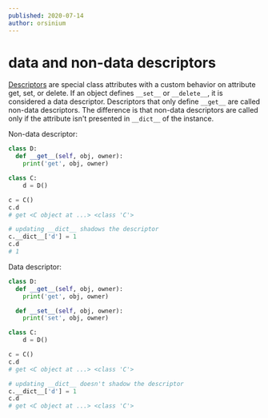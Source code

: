 ```yaml
---
published: 2020-07-14
author: orsinium
---
```


# data and non-data descriptors

[Descriptors](https://docs.python.org/3/howto/descriptor.html) are special class attributes with a custom behavior on attribute get, set, or delete. If an object defines `__set__` or `__delete__`, it is considered a data descriptor. Descriptors that only define `__get__` are called non-data descriptors. The difference is that non-data descriptors are called only if the attribute isn't presented in `__dict__` of the instance.

Non-data descriptor:

```python
class D:
  def __get__(self, obj, owner):
    print('get', obj, owner)

class C:
    d = D()

c = C()
c.d
# get <C object at ...> <class 'C'>

# updating __dict__ shadows the descriptor
c.__dict__['d'] = 1
c.d
# 1
```

Data descriptor:

```python
class D:
  def __get__(self, obj, owner):
    print('get', obj, owner)

  def __set__(self, obj, owner):
    print('set', obj, owner)

class C:
    d = D()

c = C()
c.d
# get <C object at ...> <class 'C'>

# updating __dict__ doesn't shadow the descriptor
c.__dict__['d'] = 1
c.d
# get <C object at ...> <class 'C'>
```
